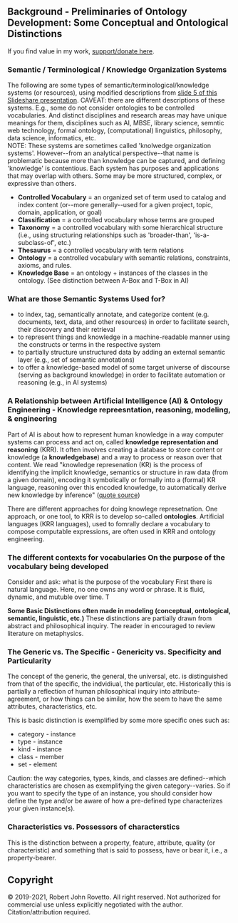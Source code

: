 ## Background - Preliminaries of Ontology Development: Some Conceptual and Ontological Distinctions 

If you find value in my work, [support/donate here](https://gogetfunding.com/knowledge-organization-services-ontology-terminology-metadata-concept-analysis/).

### Semantic / Terminological / Knowledge Organization Systems
The following are some types of semantic/terminological/knowledge systems (or resources), using modified descriptions from [slide 5 of this Slideshare presentation](https://www.slideshare.net/skhan/ontology-dev?qid=8e6605c2-e7c7-4e76-b5d3-1d817b9e299b&v=&b=&from_search=4). 
CAVEAT: there are different descriptions of these systems. E.g., some do not consider ontologies to be controlled vocabularies. And distinct disciplines and research areas may have unique meanings for them, disciplines such as AI, MBSE, library science, semntic web technology, formal ontology, (computational) linguistics, philosophy, data science, informatics, etc.   
NOTE: These systems are sometimes called 'knolwedge organization systems'. However--from an analytical perspective--that name is problematic because more than knowledge can be captured, and defining 'knowledge' is contentious. 
Each system has purposes and applications that may overlap with others. Some may be more structured, complex, or expressive than others.  

- **Controlled Vocabulary** = an organized set of term used to catalog and index content (or--more generally--used for a given project, topic, domain, application, or goal)
- **Classification** = a controlled vocabulary whose terms are grouped
- **Taxonomy** = a controlled vocabulary with some hierarchical structure (i.e., using structuring relationships such as 'broader-than', 'is-a-subclass-of', etc.)  
- **Thesaurus** = a controlled vocabulary with term relations
- **Ontology** = a controlled vocabulary with semantic relations, constraints, axioms, and rules.
- **Knowledge Base** = an ontology + instances of the classes in the ontology. (See distinction between A-Box and T-Box in AI)

### What are those Semantic Systems Used for?
- to index, tag, semantically annotate, and categorize content (e.g. documents, text, data, and other resources) in order to facilitate search, their discovery and their retrieval 
- to represent things and knowledge in a machine-readable manner using the constructs or terms in the respective system
- to partially structure unstructured data by adding an external semantic layer (e.g., set of semantic annotations)
- to offer a knowledge-based model of some target universe of discourse (serving as background knowledge) in order to facilitate automation or reasoning (e.g., in AI systems) 

### A Relationship between Artificial Intelligence (AI) & Ontology Engineering - Knowledge repreesntation, reasoning, modeling, & engineering
Part of AI is about how to represent human knowledge in a way computer systems can process and act on, called **knowledge representation and reasoning** (KRR). 
It often involves creating a database to store content or knowledge (a **knowledgebase**) and a way to process or reason over that content.
We read "knowledge represenation (KR) is the process of identifying the implicit knowledge, semantics or structure in raw data (from a given domain), encoding it symbolically or formally into a (formal) KR language, reasoning over this encoded knowledge, to automatically derive new knowledge by inference" ([quote source](https://camilothorne.altervista.org/sem_web17/Suppl_KRn.pdf))

There are different approaches for doing knowlege represetnation. One approach, or one tool, to KRR is to develop so-called **ontologies**.
Artificial languages (KRR languages), used to fomrally declare a vocabulary to compose computable expressions, are often used in KRR and ontology engineering.

### The different contexts for vocabularies On the purpose of the vocabulary being developed
Consider and ask: what is the purpose of the vocabulary
First there is natural language. Here, no one owns any word or phrase. It is fluid, dynamic, and mutuble over time.
T

**Some Basic Distinctions often made in modeling (conceptual, ontological, semantic, linguistic, etc.)** 
These distinctions are partially drawn from abstract and philosophical inquiry. The reader in encouraged to review literature on metaphysics.

### The Generic vs. The Specific - Genericity vs. Specificity and Particularity

The concept of the generic, the general, the universal, etc. is distinguished from that of the specific, the indvidiual, the particular, etc. 
Historically this is partially a reflection of human philosophical inquiry into attribute-agreement, or how things can be similar, how the seem to have the same attributes, characteristics, etc. 

This is basic distinction is exemplified by some more specific ones such as:

* category - instance
* type - instance
* kind - instance
* class - member
* set - element

Caution: the way categories, types, kinds, and classes are defined--which characteristics are chosen as exemplifying the given category--varies. So if you want to specify the type of an instance, you should consider how define the type and/or be aware of how a pre-defined type characterizes your given instance(s). 

### Characteristics vs. Possessors of characterstics

This is the distinction between a property, feature, attribute, quality (or characteristic) and something that is said to possess, have or bear it, i.e., a property-bearer.

## Copyright
© 2019-2021, Robert John Rovetto. All right reserved.
Not authorized for commercial use unless explicitly negotiated with the author. Citation/attribution required.



